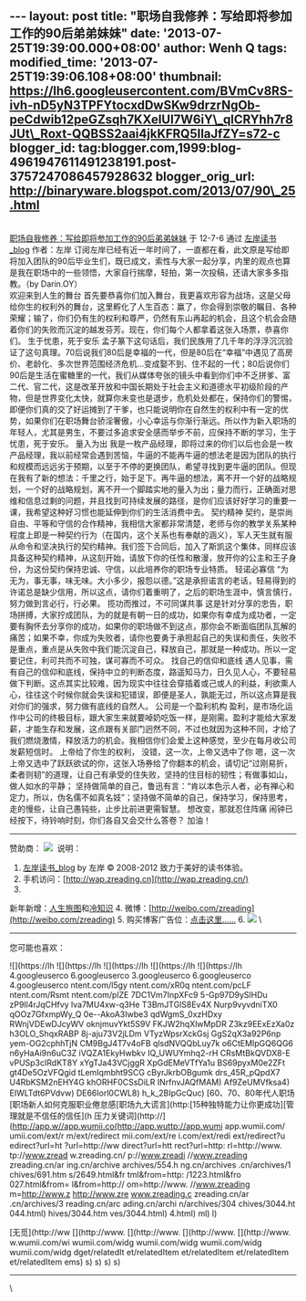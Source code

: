 --- layout: post title: "职场自我修养：写给即将参加工作的90后弟弟妹妹"
date: '2013-07-25T19:39:00.000+08:00' author: Wenh Q tags:
modified\_time: '2013-07-25T19:39:06.108+08:00' thumbnail:
https://lh6.googleusercontent.com/BVmCv8RS-ivh-nD5yN3TPFYtocxdDwSKw9drzrNgOb-peCdwib12peGZsqh7KXeIUI7W6iY\_qICRYhh7r8JUt\_Roxt-QQBSS2aai4jkKFRQ5IlaJfZY=s72-c
blogger\_id:
tag:blogger.com,1999:blog-4961947611491238191.post-3757247086457928632
blogger\_orig\_url: http://binaryware.blogspot.com/2013/07/90\_25.html
---
[\
职场自我修养：写给即将参加工作的90后弟弟妹妹](http://www.zreading.cn/archives/3044.html)
于 12-7-6 通过 [左岸读书\_blog](http://www.zreading.cn/) 作者：左岸
订阅左岸已经有近一年时间了，一直都在看，此文原是写给即将加入团队的90后毕业生们，既已成文，索性与大家一起分享，内里的观点也算是我在职场中的一些领悟，大家自行揣摩，轻拍，第一次投稿，还请大家多多指教。（by
Darin.OY）
\
欢迎来到人生的舞台
首先要恭喜你们加入舞台，我更喜欢形容为战场，这是父母给你生的权利外的舞台，这里孵化了人生百态：赢了，你会得到崇敬的瞩目、各种荣耀；输了，你们仍有生的权利和尊严，仍然有东山再起的机会，且这个机会会随着你们的失败而沉淀的越发芬芳。现在，你们每个人都拿着这张入场票，恭喜你们。
生于忧患，死于安乐
孟子篆下这句话后，我们民族用了几千年的浮浮沉沉验证了这句真理。70后说我们80后是幸福的一代，但是80后在“幸福”中遇见了高房价、老龄化、多次世界范围经济危机…变成娶不到、住不起的一代；80后说你们90后是生活在蜜糖里的一代，我们从媒体夸张的镜头中看到你们中不乏拼爹、富二代、官二代，这是改革开放和中国长期处于社会主义和道德水平初级阶段的产物，但是世界变化太快，就算你未变也是退步，危机处处都在，保持你们的警惕，即便你们真的交了好运摊到了干爹，也只能说明你在自然生的权利中有一定的优势，如果你们在职场舞台骄淫奢傲，小心幸运与你渐行渐远。所以作为新入职场的年轻人，尤其是男生，不要过多追求安全感而举步不前，应保持不断的学习，生于忧患，死于安乐。
量入为出
我是一枚产品经理，即将过来的你们以后也会是一枚产品经理，我以前经常会遇到苦恼，牛逼的不能再牛逼的想法老是因为团队的执行和规模而远远劣于预期，以至于不停的更换团队，希望寻找到更牛逼的团队。但现在我有了新的想法：千里之行，始于足下。再牛逼的想法，离不开一个好的战略规划，一个好的战略规划，离不开一个脚踏实地的量入为出；量力而行，正确面对思维和信息过剩的问题，并且找到可持续发展的路径，是你们应该好好学习的重要一课，我希望这种好习惯也能延伸到你们的生活消费中去。
契约精神
契约，是崇尚自由、平等和守信的合作精神，我相信大家都非常清楚，老师与你的教学关系某种程度上即是一种契约行为（在国内，这个关系也有奉献的涵义），军人天生就有服从命令和坚决执行的契约精神。我们签下合同后，加入了斯凯这个集体，同样应该具备这种契约精神，从这刻开始，请放下你的任性和散漫，放开你的公主和王子身份，为这份契约保持忠诚、守信，以此培养你的职场专业特质。
轻诺必寡信
“为无为，事无事，味无味。大小多少，报怨以德。”这是承担诺言的老话，轻易得到的许诺总是缺少信用，所以这点，请你们着重明了，之后的职场生涯中，慎言慎行，努力做到言必行，行必果。
揽功而推过，不可同谋共事
这是针对分享的忠告，职场拼搏，大家拧成团队，为的就是有朝一日的成功，如果你有幸成为成功者，一定要有胸怀去分享你的成功，如果你的职场做不到这点，那你会不断面临团队瓦解的痛苦；如果不幸，你成为失败者，请你也要勇于承担起自己的失误和责任，失败不是重点，重点是从失败中我们能沉淀自己，释放自己，那就是一种成功。所以一定要记住，利可共而不可独，谋可寡而不可众。
找自己的信仰和底线
遇人见事，需有自己的信仰和底线，保持中立的判断态度，路遥知马力，日久见人心，不要轻易做下判断。这点其实比较难，因为现实中往往会穿插着或己或人的利益，利欲熏人心，往往这个时候你就会失误和犯错误，即便是圣人，孰能无过，所以这点算是我对你们的强求，努力做有底线的自然人。
公司是一个盈利机构
盈利，是市场化运作中公司的终极目标，跟大家生来就要啅奶吃饭一样，是刚需。盈利才能给大家发薪，才能生存和发展，这点跟有关部门迥然不同，不过也就因为这种不同，才给了我们燃烧激情，释放活力的机会。我相信你们会爱上这种感觉，至少在每月收公司发薪短信时。
上帝给了你生的权利， 没错，这一次，上帝又选中了你
嗯，这一次上帝又选中了跃跃欲试的你，这张入场券给了你翻本的机会，请切记“过刚易折，柔者则韧”的道理，让自己有承受的住失败，坚持的住目标的韧性；有做事如山，做人如水的平静；
坚持做简单的自己，鲁迅有言：“肯以本色示人者，必有禅心和定力，所以，伪名儒不如真名妓”；坚持做不简单的自己，保持学习，保持思考，走的慢些，让自己愚钝些，止步比前进更需智慧。
想改变，那就忍住阵痛
闹钟已经按下，待铃响时刻，你们各自又会交什么答卷？
加油！

* * * * *

赞助商：
![](https://lh6.googleusercontent.com/BVmCv8RS-ivh-nD5yN3TPFYtocxdDwSKw9drzrNgOb-peCdwib12peGZsqh7KXeIUI7W6iY_qICRYhh7r8JUt_Roxt-QQBSS2aai4jkKFRQ5IlaJfZY)
 说明：
1. [左岸读书\_blog](http://zreading.cn/) by 左岸 © 2008-2012
致力于美好的读书体验。
2. 手机访问：[http://wap.zreading.cn](http://wap.zreading.cn/)
3.
新年新增：[人生旅图](http://www.zreading.net/)和[冷知识](http://www.zreading.net/lenzhishi)
4. 微博：[http://weibo.com/zreading](http://weibo.com/zreading)
5. 购买博客广告位：[点击这里……](http://www.zreading.cn/about#ad)
6.
![](https://lh4.googleusercontent.com/KPv3bmuj6HHD-A-fKiNzVZn_k8qkpUM5sWKULNZekkQHbt0P-JfoNSNBEWgRkej3MfXpKOBB7qoktOAbb2tbDkh8BQ6-6KT5_uWa8CEDDeytwesh1zs)
[](https://www.blogger.com/blogger.g?blogID=4961947611491238191#)[](https://www.blogger.com/blogger.g?blogID=4961947611491238191#)\
  -------------- -------------- -------------- -------------- --------------
  您可能也喜欢：                                              

  ![](https://lh ![](https://lh ![](https://lh ![](https://lh ![](https://lh
  4.googleuserco 6.googleuserco 3.googleuserco 6.googleuserco 4.googleuserco
  ntent.com/l5gy ntent.com/xR0q ntent.com/pcLF ntent.com/Rsmt ntent.com/plZE
  7DC1Vm7InpXFc9 5-Gp97D9ySlHDu zP9Il4rJqCHfvy lva7MU4xw-q3He T3BmJTGlS8Ev4X
  Nurp9vyvdniTX0 qOOz7GfxmpWy_Q 0e--AkoA3Iwbe3 qdWgmS_0xzHDxy RWnjVDEwDJcyWV
  oknjmuvYkt5S9V FKJW2hqXlwMpDR Z3kz9EExEzXa0z h3OLO_ShqxRABP 8j-aju73V2jLDm
  VTyzWpsrXckGsj GgS2qX3a92P6np yem-OG2cphhTjN CM9BgJ4T7v4oFB qlsdNVQQbLuy7k
  o6CtEMIpGQ6QG6 n6yHaAi9n6uC3Z iVQZA1EkyHwbkv IQ_UWUYmhq2-rH CRsMtBkQVDX8-E
  vPUSp3cIRdKT8Y xYgTJa43VCjggR XpGdEMeVTfYa1u BS69pyxM0e2ZFt gt4De5OzVFQgid
  tLemIqmbht9SCG cByrJkrbOBgumk drs_45R_pQpdX7 U4RbKSM2nEHY4G khORHF0CSsDiLR
  INrfnvJAQfMAM) Af9ZeUMVfksa4) EIWLTdt6PVdvw) DE66Iorl0CWL8) h_k_2BIpGcQuc)
  [60、70、80年代人职场[职场新人如何克服职业倦怠感[职场九大谎言](http:[15种独特能力让你更成功][管理就是不信任的信任](h
  压力关键词](http://](http://app.w//app.wumii.co(http://app.wuttp://app.wumi
  app.wumii.com/ umii.com/ext/r m/ext/redirect mii.com/ext/re i.com/ext/redi
  ext/redirect?u edirect?url=ht ?url=http://ww direct?url=htt rect?url=http:
  rl=http://www. tp://www.zread w.zreading.cn/ p://www.zreadi //www.zreading
  zreading.cn/ar ing.cn/archive archives/554.h ng.cn/archives .cn/archives/1
  chives/691.htm s/2649.html&fr tml&from=http: /1223.html&fro 027.html&from=
  l&from=http:// om=http://www. //www.zreading m=http://www.z http://www.zre
  www.zreading.c zreading.cn/ar .cn/archives/3 reading.cn/arc ading.cn/archi
  n/archives/304 chives/3044.ht 044.html)      hives/3044.htm ves/3044.html)
  4.html)        ml)                           l)             

  [无觅](http://ww [](http://www. [](http://www. [](http://www. [](http://www.
  w.wumii.com/wi wumii.com/widg wumii.com/widg wumii.com/widg wumii.com/widg
  dget/relatedIt et/relatedItem et/relatedItem et/relatedItem et/relatedItem
  ems)           s)             s)             s)             s)
  -------------- -------------- -------------- -------------- --------------

[](http://www.wumii.com/widget/relatedItems)
\

